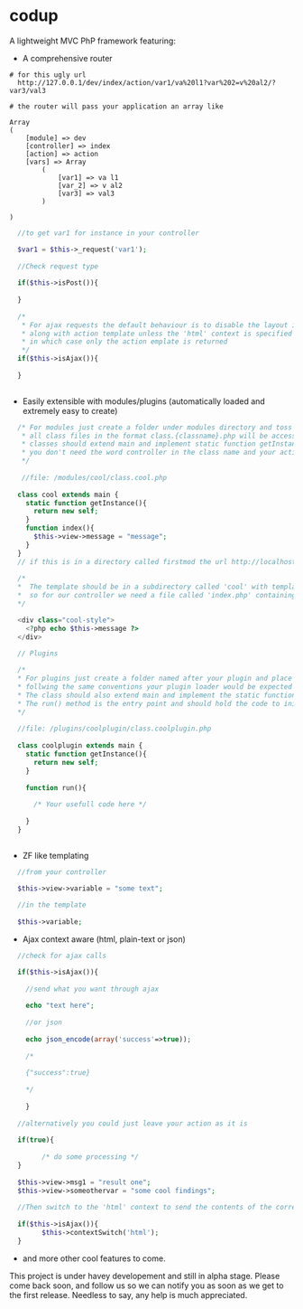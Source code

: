 codup
=====

A lightweight MVC PhP framework featuring:

- A comprehensive router 

```
# for this ugly url
  http://127.0.0.1/dev/index/action/var1/va%20l1?var%202=v%20al2/?var3/val3

# the router will pass your application an array like

Array
(
    [module] => dev
    [controller] => index
    [action] => action
    [vars] => Array
        (
            [var1] => va l1
            [var_2] => v al2
            [var3] => val3
        )

)

```

``` php
  //to get var1 for instance in your controller

  $var1 = $this->_request('var1');
  
  //Check request type
  
  if($this->isPost()){
  
  }
  
  /* 
   * For ajax requests the default behaviour is to disable the layout if there is any 
   * along with action template unless the 'html' context is specified
   * in which case only the action emplate is returned
   */
  if($this->isAjax()){
  
  }
  
```

- Easily extensible with modules/plugins (automatically loaded and extremely easy to create) 

``` php
  /* For modules just create a folder under modules directory and toss your controllers there
   * all class files in the format class.{classname}.php will be accessible as controllers 
   * classes should extend main and implement static function getInstance()
   * you don't need the word controller in the class name and your actions doesn't need the word action neither
   */
   
   //file: /modules/cool/class.cool.php
   
  class cool extends main {
    static function getInstance(){
      return new self;
    }
    function index(){
      $this->view->message = "message";
    }
  }
  // if this is in a directory called firstmod the url http://localhost/firstmod/cool will fire the index method
  
  /*
  *  The template should be in a subdirectory called 'cool' with template files in it mapping the actions
  *  so for our controller we need a file called 'index.php' containing what ever html you like
  */

  <div class="cool-style">
    <?php echo $this->message ?>
  </div>
```

``` php
  // Plugins
  
  /*
  * For plugins just create a folder named after your plugin and place it in the plugins folder
  * follwing the same conventions your plugin loader would be expected to be in class.{pluginName}.php
  * The class should also extend main and implement the static function getInstance()
  * The run() method is the entry point and should hold the code to initialize and execute your plugin
  */
  
  //file: /plugins/coolplugin/class.coolplugin.php
  
  class coolplugin extends main {
    static function getInstance(){
      return new self;
    }
    
    function run(){
      
      /* Your usefull code here */
      
    }
  }
  
```
- ZF like templating

``` php
  //from your controller

  $this->view->variable = "some text";
  
  //in the template 
  
  $this->variable;
```

- Ajax context aware (html, plain-text or json)

``` php
  //check for ajax calls

  if($this->isAjax()){
    
    //send what you want through ajax
    
    echo "text here";
    
    //or json
    
    echo json_encode(array('success'=>true));
    
    /*
    
    {"success":true}
    
    */
    
    }
    
  //alternatively you could just leave your action as it is
    
  if(true){
          
        /* do some processing */
  }
    
  $this->view->msg1 = "result one";
  $this->view->someothervar = "some cool findings";
    
  //Then switch to the 'html' context to send the contents of the corresponding template file as it is (no layout)
  
  if($this->isAjax()){
        $this->contextSwitch('html');
  }

```
- and more other cool features to come.

This project is under havey developement and still in alpha stage. Please come back soon, and follow us so we can notify you 
as soon as we get to the first release. 
Needless to say, any help is much appreciated.



